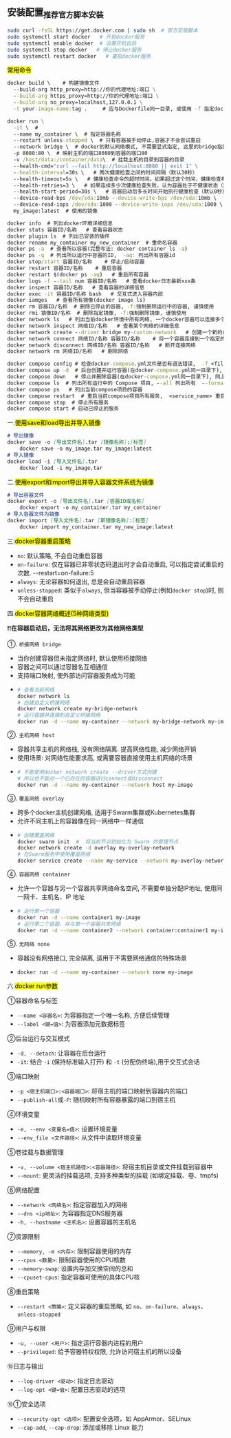 ## 安装配置<sub>推荐官方脚本安装</sub>

```bash
sudo curl -fsSL https://get.docker.com | sudo sh  # 官方安装脚本
sudo systemctl start docker   # 开启docker服务
sudo systemctl enable docker  # 设置开机自启
sudo systemctl stop docker   # 停止docker服务
sudo systemctl restart docker   # 重启docker服务
```

<mark>常用命令</mark>
```cmd
docker build \    # 构建镜像文件
  --build-arg http_proxy=http://你的代理地址:端口 \
  --build-arg https_proxy=http://你的代理地址:端口 \
  --build-arg no_proxy=localhost,127.0.0.1 \
  -t your-image-name:tag .     # 应与Dockerfile同一目录, 或使用 -f 指定dockerfile文件

docker run \
  -it \  #
  --name my_container \  # 指定容器名称
  --restart unless-stopped \  # 只有容器被手动停止,容器才不会尝试重启
  --network bridge \  # docker的默认网络模式, 不需要显式指定, 这里的bridge指的是 `docker network ls`中的NAME, 而不是DRIVER
  -p 8080:80 \  # 映射主机的端口8080到容器的端口80
  -v /host/data:/container/data\  # 挂载主机的目录到容器的目录
  --health-cmd="curl --fail http://localhost:8080 || exit 1" \
  --health-interval=30s \   # 两次健康检查之间的时间间隔（默认30秒）
  --health-timeout=5s \   # 健康检查命令的超时时间。如果超过这个时间，健康检查视为失败（默认30秒）
  --health-retries=3 \   # 如果连续多少次健康检查失败，认为容器处于不健康状态（默认3次）
  --health-start-period=30s \   # 容器启动后多长时间开始执行健康检查（默认0秒）。这可以为应用程序预留启动时间
  --device-read-bps /dev/sda:10mb --device-write-bps /dev/sda:10mb \   # 限制容器对特定设备的读写速率(每秒字节数): 10mb, 防止某个容器过度占用IO资源，影响到宿主机或其他容器的正常运行
  --device-read-iops /dev/sda:1000 --device-write-iops /dev/sda:1000 \   # 限制每秒的IO操作数为1000
  my_image:latest  # 使用的镜像

docker info  # 列出docker环境详细信息
docker stats 容器ID/名称   # 查看容器状态
docker plugin ls  # 列出已安装的插件
docker rename my_comtainer my_new_container  # 重命名容器
docker ps -a  # 查看所以容器(完整写法: docker container ls -a)
docker ps -q  # 列出所以运行中容器的ID,  -aq: 列出所有容器id
docker stop/start 容器ID/名称    # 停止/启动容器
docker restart 容器ID/名称    # 重启容器
docker restart $(docker ps -aq)   # 重启所有容器
docker logs -f --tail num 容器ID/名称   # 查看docker日志最新xxx条
docker inspect 容器ID/名称   # 查看容器的详细信息
docker exec -it 容器ID/名称 bash   # 交互式进入容器内部
docker iamges   # 查看所有镜像(docker image ls)
docker rm 容器ID/名称  # 删除已停止的容器, -f:强制删除运行中的容器, 谨慎使用
docker rmi 镜像ID/名称  # 删除指定镜像, -f:强制删除镜像, 谨慎使用
docker network ls   # 列出当前docker环境中所有网络, 一个docker容器可以连接多个网络
docker network inspect 网络ID/名称   # 查看某个网络的详细信息
docker network create --driver bridge my-custom-network   # 创建一个新的自定义网络, 指定类型为 bridge
docker network connect 网络ID/名称 容器ID/名称    # 将一个容器连接到一个指定的网络(一个容器可以连接多个网络, bridge、overlay、macvlan)
docker network disconnect 网络ID/名称 容器ID/名称   # 断开连接网络
docker network rm 网络ID/名称   # 删除网络

docker compose config # 检查docker-compose.yml文件是否有语法错误,  -f <file_path> 指定检查文件, --format=json 以json格式输出
docker compose up -d  # 后台创建并运行容器(在docker-compose.yml同一目录下), 可指定文件, docker compose -f file_path up -d
docker compose down   # 停止并删除容器(在docker-compose.yml同一目录下), 同上 docker compose -f file_path down,  --volumes  保留数据卷
docker compose ls  # 列出所有运行中的 Compose 项目, --all 列出所有  --format json
docker compose ps   # 列出当前compose项目的容器
docker compose restart  # 重启当前compose项目所有服务,  <service_name> 重启特定服务
docker compose stop  # 停止所有服务
docker compose start # 启动已停止的服务
```

一.<mark>使用save和load导出并导入镜像</mark>

```markdown
# 导出镜像
docker save -o [导出文件名].tar [镜像名称]:[标签]
    docker save -o my_image.tar my_image:latest
# 导入镜像    
docker load -i [导入文件名].tar
    docker load -i my_image.tar
```

二.<mark>使用export和import导出并导入容器文件系统为镜像</mark>

```markdown
# 导出容器文件
docker export -o [导出文件名].tar [容器ID或名称]
    docker export -o my_container.tar my_container
# 导入容器文件为镜像
docker import [导入文件名].tar [新镜像名称]:[标签]
    docker import my_container.tar my_new_image:latest
```

三:<mark>docker容器重启策略</mark>

- `no`: 默认策略, 不会自动重启容器
- `on-failure`: 仅在容器已非零状态码退出时才会自动重启, 可以指定尝试重启的次数.  --restart=on-failure:5
- `always`: 无论容器如何退出, 总是会自动重启容器
- `unless-stopped`: 类似于`always`, 但当容器被手动停止(例如`docker stop`)时, 则不会自动重启

四.<mark>docker容器网络概述(5种网络类型)</mark>

❗❗**在容器启动后，无法将其网络更改为其他网络类型**

①. `桥接网络 bridge`
- 当你创建容器但未指定网络时, 默认使用桥接网络
- 容器之间可以通过容器名互相通信
- 支持端口映射, 使外部访问容器服务成为可能
- ```bash
  # 查看当前网络
  docker network ls
  # 创建自定义桥接网络
  docker network create my-bridge-network
  # 运行容器并连接到自定义桥接网络
  docker run -d --name my-container --network my-bridge-network my-image
  ```

②. `主机网络 host`
- 容器共享主机的网络栈, 没有网络隔离.  提高网络性能, 减少网络开销
- 使用场景: 对网络性能要求高, 或需要容器直接使用主机网络的场景
- ```bash
  # 不能使用docker network create --driver方式创建
  # 所以也不能对一个已存在的容器进行connect或disconnect
  docker run -d --name my-container --network host my-image
  ```

③. `覆盖网络 overlay`
- 跨多个docker主机创建网络, 适用于Swarm集群或Kubernetes集群
- 允许不同主机上的容器像在同一网络中一样通信
- ```bash
  # 创建覆盖网络
  docker swarm init  #  将当前节点初始化为 Swarm 的管理节点
  docker network create -d overlay my-overlay-network
  # 在Swarm服务中使用覆盖网络
  docker service create --name my-service --network my-overlay-network my-image
  ```

④. `容器网络 container`
- 允许一个容器与另一个容器共享网络命名空间, 不需要单独分配IP地址, 使用同一网卡、主机名、IP 地址
- ```bash
  # 运行第一个容器
  docker run -d --name container1 my-image
  # 运行第二个容器，并与第一个容器共享网络
  docker run -d --name container2 --network container:container1 my-image
  ```

⑤. `无网络 none`
- 容器没有网络接口, 完全隔离, 适用于不需要网络通信的特殊场景
- ```bash
  docker run -d --name my-container --network none my-image
  ```

六.<mark>docker run参数</mark>

①容器命名与标签
- `--name <容器名>`: 为容器指定一个唯一名称, 方便后续管理
- `--label <键=值>`: 为容器添加元数据标签

②后台运行与交互模式
- `-d, --detach`: 让容器在后台运行
- `-it`: 结合 `-i` (保持标准输入打开) 和 `-t` (分配伪终端),用于交互式会话

③端口映射
- `-p <宿主机端口>:<容器端口>`: 将宿主机的端口映射到容器内的端口
- `--publish-all`或`-P`: 随机映射所有容器暴露的端口到宿主机

④环境变量
- `-e, --env <变量名=值>`: 设置环境变量
- `--env_file <文件路径>`: 从文件中读取环境变量

⑤卷挂载与数据管理
- `-v, --volume <宿主机路径>:<容器路径>`: 将宿主机目录或文件挂载到容器中
- `--mount`: 更灵活的挂载选项, 支持多种类型的挂载 (如绑定挂载、卷、tmpfs)

⑥网络配置
- `--network <网络名>`: 指定容器加入的网络
- `--dns <ip地址>`: 为容器指定DNS服务器
- `-h, --hostname <主机名>`: 设置容器的主机名

⑦资源限制
- `--memory, -m <内存>`: 限制容器使用的内存
- `--cpus <数量>`: 限制容器使用的CPU核数
- `--memory-swap`: 设置内存加交换空间的总和
- `--cpuset-cpus`: 指定容器可使用的具体CPU核

⑧重启策略
- `--restart <策略>`: 定义容器的重启策略, 如 `no`、`on-failure`、`always`、`unless-stopped`

⑨用户与权限
- `-u, --user <用户>`: 指定运行容器内进程的用户
- `--privileged`: 给予容器特权权限, 允许访问宿主机的所以设备

⑩日志与输出
- `--log-driver <驱动>`: 指定日志驱动
- `--log-opt <键=值>`: 配置日志驱动的选项

⑩①安全选项
- `--security-opt <选项>`: 配置安全选项，如 AppArmor、SELinux
- `--cap-add`, `--cap-drop`: 添加或移除 Linux 能力



